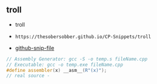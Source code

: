 
## troll

- troll
- ```
  https://thesobersobber.github.io/CP-Snippets/troll
  ```
- [github-snip-file](https://github.com/theSoberSobber/CP-Snippets/blob/main/snippets.json#L1246)

```cpp
// Assembly Generator: gcc -S -o temp.s fileName.cpp
// Executable: gcc -o temp.exe fileName.cpp
#define assembler(x) __asm__(R"(x)");
// real source - 
```
